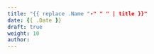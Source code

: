 ```yaml
---
title: "{{ replace .Name "-" " " | title }}"
date: {{ .Date }}
draft: true
weight: 10
author:
---
```

